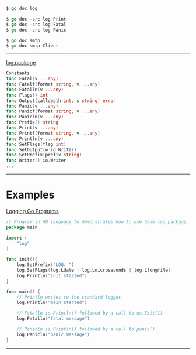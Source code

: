 
```go
$ go doc log

$ go doc -src log Print
$ go doc -src log Fatal
$ go doc -src log Panic

$ go doc smtp
$ go doc smtp Client
```

***

[log package](https://pkg.go.dev/log#pkg-index)

```go
Constants
func Fatal(v ...any)
func Fatalf(format string, v ...any)
func Fatalln(v ...any)
func Flags() int
func Output(calldepth int, s string) error
func Panic(v ...any)
func Panicf(format string, v ...any)
func Panicln(v ...any)
func Prefix() string
func Print(v ...any)
func Printf(format string, v ...any)
func Println(v ...any)
func SetFlags(flag int)
func SetOutput(w io.Writer)
func SetPrefix(prefix string)
func Writer() io.Writer
...
```

***

# Examples
[Logging Go Programs](https://www.golangprograms.com/go-language/logging-go-programs.html)

```go
// Program in GO language to demonstrates how to use base log package.
package main

import (
	"log"		
)

func init(){
	log.SetPrefix("LOG: ")
	log.SetFlags(log.Ldate | log.Lmicroseconds | log.Llongfile)
	log.Println("init started")
}

func main() {
  	// Println writes to the standard logger.
	log.Println("main started")

  	// Fatalln is Println() followed by a call to os.Exit(1)
	log.Fatalln("fatal message")

  	// Panicln is Println() followed by a call to panic()
	log.Panicln("panic message")
}
```
***
